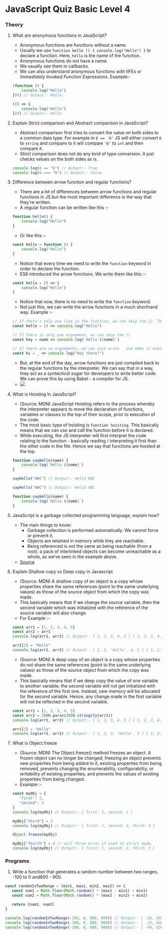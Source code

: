 # JavaScript Quiz Basic Level 4


### Theory

1. What are anonymous functions in JavaScript?
   * Anonymous functions are functions without a name. 
   * Usually we use `function hello () { console.log("Hello") }` to declare a function. Here, `hello` is the name of the function.
   * Anonymous functions do not have a name.
   * We usually see them in callbacks.
   * We can also understand anonymous functions with IIFEs or _Immediately Invoked Function Expressions_. Example:- 
   ```js
   (function () {
       console.log("Hello")
   })() // Output:- Hello
   
   (() => {
       console.log("Hello")
   })() // Output:- Hello
   ```
   

2. Explain Strict comparison and Abstract comparison in JavaScript?
   * Abstract comparison first tries to convert the value on both sides to a common data type. For example in `6 == '6'` JS will either convert `6` to `string` and compare to it will compare `'6'` to `int` and then compare it.
   * Strict comparison does not do any kind of type conversion. It just checks values on the both sides as is.
   ```js
   console.log(6 == "6") // Output:- True
   console.log(6 === "6") // Output:- False
   ```
   
3. Difference between arrow function and regular functions?
   * There are a lot of differences between arrow functions and regular functions in JS but the most important difference is the way that they're written.
   * A regular function can be written like this :- 
   ```js
   function hello() {
       console.log("Hello")
   }
   ```
   * Or like this :- 
   ```js
   const hello = function () {
       console.log("Hello")
   }
   ```
   * Notice that every time we need to write the `function` keyword in order to declare the function.
   * ES6 introduced the arrow functions. We write them like this :- 
   ```js
   const hello = () => {
       console.log("Hello")
   }
   ```
   * Notice that now, there is no need to write the `function` keyword.
   * Not just this, we can write the arrow functions in a much shorthand way. Example :- 
   ```js
   // If there's only one line in the function, we can skip the {}. This will be by default returned to the user too. Hence, this acts as a return statement.
   const hello = () => console.log("Hello")
   
   // If there is only one arguement, we can skip the ()
   const hey = name => console.log(`Hello ${name}`)
   
   // If there are no arguements, we can just write _ and make it even shorter
   const hi = _ => console.log("Hey there!")
   ```
   * But, at the end of the day, arrow functions are just compiled back to the regular functions by the interpreter. We can say that in a way, they act as a _syntactical sugar_ for developers to write better code. We can prove this by using Babel - a compiler for JS.
   * <img src="https://i.imgur.com/0ynr0NZ.png"> </img>


4. What is Hoisting In JavaScript?
   * (Source: MDN) JavaScript Hoisting refers to the process whereby the interpreter appears to move the declaration of functions, variables or classes to the top of their scope, prior to execution of the code.
   * The most basic type of hoisting is `function hoisting`. This basically means that we can use and call the function before it is declared.
   * While executing, the JS interpreter will first interpret the code relating to the function - basically reading / interpreting it first than the other code in the file. Hence we say that functions are hoisted at the top.
   ```js
   function sayHello(name) {
       console.log(`Hello ${name}`)
   }
   
   sayHello("ABC") // Output:- Hello ABC
   ```
   ```js
   sayHello("ABC") // Output:- Hello ABC
   
   function sayHello(name) {
       console.log(`Hello ${name}`)
   }
   ```

5. JavaScript is a garbage collected programming language, explain how?
   * The main things to know:
     * Garbage collection is performed automatically. We cannot force or prevent it.
     * Objects are retained in memory while they are reachable.
     * Being referenced is not the same as being reachable (from a root): a pack of interlinked objects can become unreachable as a whole, as we’ve seen in the example above.
   * [Source](https://javascript.info/garbage-collection)

6. Explain Shallow copy vs Deep copy in Javascript
   * (Source: MDN) A shallow copy of an object is a copy whose properties share the same references (point to the same underlying values) as those of the source object from which the copy was made.
   * This basically means that if we change the source variable, then the second variable which was initialized with the reference of the source variable will also change.
   * For Example :- 
   ```js
   const arr1 = [1, 2, 3, 4, 5]
   const arr2 = arr1
   console.log(arr1, arr2) // Output:- [ 1, 2, 3, 4, 5 ] [ 1, 2, 3, 4, 5 ]
   
   arr1[2] = "Hello"
   console.log(arr1, arr2) // Output:- [ 1, 2, 'Hello', 4, 5 ] [ 1, 2, 'Hello', 4, 5 ]
   ```
   * (Source: MDN) A deep copy of an object is a copy whose properties do not share the same references (point to the same underlying values) as those of the source object from which the copy was made. 
   * This basically means that if we deep copy the value of one variable to another variable, the second variable will not get initialized with the reference of the first one. Instead, new memory will be allocated for the second variable. Hence, any change made in the first variable will not be reflected in the second variable.
   ```js
   const arr1 = [1, 2, 3, 4, 5]
   const arr2 = JSON.parse(JSON.stringify(arr1))
   console.log(arr1, arr2) // Output:- [ 1, 2, 3, 4, 5 ] [ 1, 2, 3, 4, 5 ]
   
   arr1[3] = "Hello"
   console.log(arr1, arr2) // Output:- [ 1, 2, 3, 'Hello', 5 ] [ 1, 2, 3, 4, 5 ]
   ```

7. What is Object.freeze
   * (Source: MDN) The Object.freeze() method freezes an object. A frozen object can no longer be changed; freezing an object prevents new properties from being added to it, existing properties from being removed, prevents changing the enumerability, configurability, or writability of existing properties, and prevents the values of existing properties from being changed. 
   * Example :- 
   ```js
   const myObj = {
      "first": 1,
      "second": 2
   }
   console.log(myObj) // Output:- { first: 1, second: 2 }
   
   myObj["third"] = 3
   console.log(myObj) // Output:- { first: 1, second: 2, third: 3 }
   
   Object.freeze(myObj)
   
   myObj["fourth"] = 4 // will throw error if used in strict mode.
   console.log(myObj) // Output:- { first: 1, second: 2, third: 3 }
   ```
   


### Programs

1. Write a function that generates a random number between two ranges, -100 to 0 and800 - 900.
```js
const randomInTwoRange = (min1, max1, min2, max2) => {
   const num1 = Math.floor(Math.random() * (max1 - min1) + min1)
   const num2 = Math.floor(Math.random() * (max2 - min2) + min2)

   return [num1, num2]
}

console.log(randomInTwoRange(-100, 0, 800, 900)) // Output:- [ -28, 893 ]
console.log(randomInTwoRange(-100, 0, 800, 900)) // Output:- [ -21, 844 ]
console.log(randomInTwoRange(-100, 0, 800, 900)) // Output:- [ -90, 850 ]
```